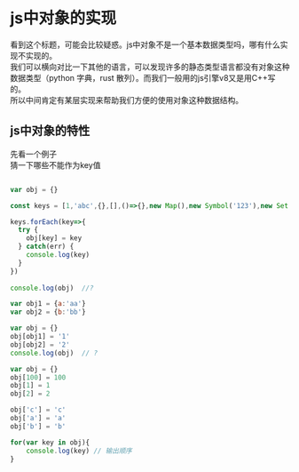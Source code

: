 # js中对象的实现  

看到这个标题，可能会比较疑惑。js中对象不是一个基本数据类型吗，哪有什么实现不实现的。   
我们可以横向对比一下其他的语言，可以发现许多的静态类型语言都没有对象这种数据类型（python 字典，rust 散列）。而我们一般用的js引擎v8又是用C++写的。  
所以中间肯定有某层实现来帮助我们方便的使用对象这种数据结构。   

## js中对象的特性   

先看一个例子   
猜一下哪些不能作为key值   

```js

var obj = {} 

const keys = [1,'abc',{},[],()=>{},new Map(),new Symbol('123'),new Set()]

keys.forEach(key=>{
  try {
    obj[key] = key
  } catch(err) {
    console.log(key)
  }
})
 
console.log(obj)  //?
```


```js  
var obj1 = {a:'aa'}
var obj2 = {b:'bb'}

var obj = {}
obj[obj1] = '1'
obj[obj2] = '2' 
console.log(obj)  // ?
```

```js  
var obj = {} 
obj[100] = 100
obj[1] = 1
obj[2] = 2 

obj['c'] = 'c' 
obj['a'] = 'a'
obj['b'] = 'b'

for(var key in obj){
    console.log(key) // 输出顺序
}

```